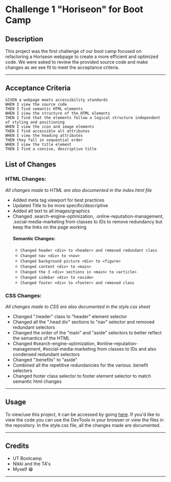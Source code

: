 # Challenge 1 "Horiseon" for Boot Camp

## **Description**

This project was the first challenge of our boot camp focused on refactoring a Horiseon webpage to create a more efficient and optimized code. We were asked to review the provided source code and make changes as we see fit to meet the acceptance criteria. 

---

## Acceptance Criteria
```
GIVEN a webpage meets accessibility standards
WHEN I view the source code
THEN I find semantic HTML elements
WHEN I view the structure of the HTML elements
THEN I find that the elements follow a logical structure independent of styling and positioning
WHEN I view the icon and image elements
THEN I find accessible alt attributes
WHEN I view the heading attributes
THEN they fall in sequential order
WHEN I view the title element
THEN I find a concise, descriptive title
```

## **List of Changes**

### HTML Changes: 
*All changes made to HTML are also documented in the index.html file*
- Added meta tag viewport for best practices
- Updated Title to be more specific/descriptive
- Added alt text to all images/graphics
- Changed .search-engine-optimization, .online-reputation-management, .social-media-marketing from classes to IDs to remove redundancy but keep the links on the page working
	#### Semantic Changes:
	- ` Changed header <div> to <header> and removed redundant class `
	- ` Changed nav <div> to <nav> `
	- ` Changed background picture <div> to <figure> `
	- ` Changed content <div> to <main> `
	- ` Changed the 3 <div> sections in <main> to <article> `
	- ` Changed sidebar <div> to <aside> `
	- ` Changed footer <div> to <footer> and removed class  `

### CSS Changes:
 *All changes made to CSS are also documented in the style.css sheet*
- Changed ".header" class to "header" element selector
- Changed all the ".head div" sections to "nav" selector and removed redundant selectors
- Changed the order of the "main" and "aside" selectors to better reflect the semantics of the HTML
- Changed #search-engine-optimization, #online-reputation-management, #social-media-marketing from classes to IDs and also condensed redundant selectors
- Changed ".benefits" to "aside" 
- Combined all the repetitive redundancies for the various .benefit selectors
- Changed footer class selector to footer element selector to match semantic html changes

---

## **Usage**

To view/use this project, it can be accessed by going [here](jwatkins28.github.io/Challenge-One-Horiseon). If you'd like to view the code you can use the DevTools in your browser or view the files in the repository. In the style.css file, all the changes made are documented.

---

## **Credits**

- UT Bootcamp
- Nikki and the TA's
- Myself 😁 

---